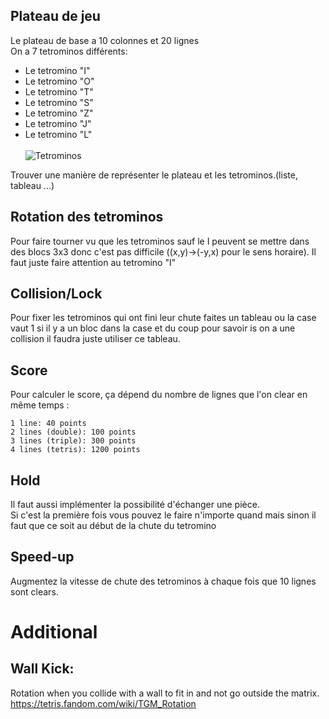 ## Plateau de jeu

Le plateau de base a 10 colonnes et 20 lignes <br>
On a 7 tetrominos différents: <br>
 - Le tetromino "I" 
 - Le tetromino "O"  
 - Le tetromino "T"  
 - Le tetromino "S"  
 - Le tetromino "Z"  
 - Le tetromino "J"  
 - Le tetromino "L" <br><br>
![Tetrominos](https://tetris.wiki/images/3/3d/SRS-pieces.png)<br>

Trouver une manière de représenter le plateau et les tetrominos.(liste, tableau ...) 
## Rotation des tetrominos	

Pour faire tourner vu que les tetrominos sauf le I peuvent se mettre dans des blocs 3x3 donc c'est pas difficile ((x,y)->(-y,x) pour le sens horaire). Il faut juste faire attention au tetromino "I"

## Collision/Lock
Pour fixer les tetrominos qui ont fini leur chute faites un tableau ou la case vaut 1 si il y a un bloc dans la case et du coup pour savoir is on a une collision il faudra juste utiliser ce tableau.

## Score

Pour calculer le score, ça dépend du nombre de lignes que l'on clear en même temps :

    1 line: 40 points
    2 lines (double): 100 points
    3 lines (triple): 300 points
    4 lines (tetris): 1200 points

## Hold

Il faut aussi implémenter la possibilité d'échanger une pièce. <br>
Si c'est la première fois vous pouvez le faire n'importe quand mais sinon il faut que ce soit au début de la chute du tetromino

## Speed-up

Augmentez la vitesse de chute des tetrominos à chaque fois que 10 lignes sont clears.

# Additional

## Wall Kick:

Rotation when you collide with a wall to fit in and not go outside the matrix.
https://tetris.fandom.com/wiki/TGM_Rotation


